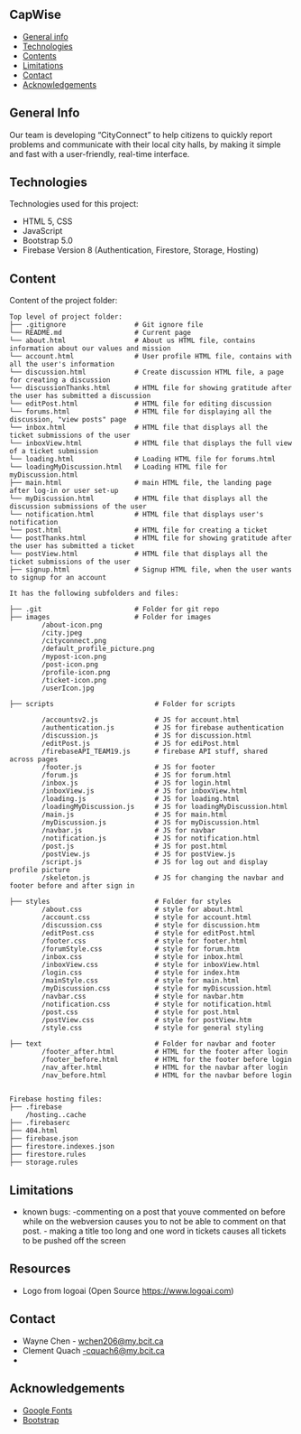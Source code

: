 ## CapWise

- [General info](#general-info)
- [Technologies](#technologies)
- [Contents](#content)
- [Limitations](#limitations)
- [Contact](#contact)
- [Acknowledgements](#acknowledgements)

## General Info

Our team is developing “CityConnect” to help citizens to quickly report problems and communicate with their local city halls, by making it simple and fast with a user-friendly, real-time interface.

## Technologies

Technologies used for this project:

- HTML 5, CSS
- JavaScript
- Bootstrap 5.0
- Firebase Version 8 (Authentication, Firestore, Storage, Hosting)

## Content

Content of the project folder:

```
Top level of project folder:
├── .gitignore                 # Git ignore file
└── README.md                  # Current page
└── about.html                 # About us HTML file, contains information about our values and mission
└── account.html               # User profile HTML file, contains with all the user's information
└── discussion.html            # Create discussion HTML file, a page for creating a discussion
└── discussionThanks.html      # HTML file for showing gratitude after the user has submitted a discussion
└── editPost.html              # HTML file for editing discussion
└── forums.html                # HTML file for displaying all the discussion, "view posts" page
└── inbox.html                 # HTML file that displays all the ticket submissions of the user
└── inboxView.html             # HTML file that displays the full view of a ticket submission
└── loading.html               # Loading HTML file for forums.html
└── loadingMyDiscussion.html   # Loading HTML file for myDiscussion.html
├── main.html                  # main HTML file, the landing page after log-in or user set-up
└── myDiscussion.html          # HTML file that displays all the discussion submissions of the user
└── notification.html          # HTML file that displays user's notification
└── post.html                  # HTML file for creating a ticket
└── postThanks.html            # HTML file for showing gratitude after the user has submitted a ticket
└── postView.html              # HTML file that displays all the ticket submissions of the user
├── signup.html                # Signup HTML file, when the user wants to signup for an account

It has the following subfolders and files:

├── .git                       # Folder for git repo
├── images                     # Folder for images
        /about-icon.png
        /city.jpeg
        /cityconnect.png
        /default_profile_picture.png
        /mypost-icon.png
        /post-icon.png
        /profile-icon.png
        /ticket-icon.png
        /userIcon.jpg

├── scripts                         # Folder for scripts

        /accountsv2.js              # JS for account.html
        /authentication.js          # JS for firebase authentication 
        /discussion.js              # JS for discussion.html
        /editPost.js                # JS for ediPost.html
        /firebaseAPI_TEAM19.js      # firebase API stuff, shared across pages
        /footer.js                  # JS for footer
        /forum.js                   # JS for forum.html
        /inbox.js                   # JS for login.html
        /inboxView.js               # JS for inboxView.html
        /loading.js                 # JS for loading.html
        /loadingMyDiscussion.js     # JS for loadingMyDiscussion.html
        /main.js                    # JS for main.html
        /myDiscussion.js            # JS for myDiscussion.html
        /navbar.js                  # JS for navbar
        /notification.js            # JS for notification.html
        /post.js                    # JS for post.html
        /postView.js                # JS for postView.js
        /script.js                  # JS for log out and display profile picture
        /skeleton.js                # JS for changing the navbar and footer before and after sign in

├── styles                          # Folder for styles
        /about.css                  # style for about.html
        /account.css                # style for account.html
        /discussion.css             # style for discussion.htm
        /editPost.css               # style for editPost.html
        /footer.css                 # style for footer.html
        /forumStyle.css             # style for forum.htm
        /inbox.css                  # style for inbox.html
        /inboxView.css              # style for inboxView.html
        /login.css                  # style for index.htm
        /mainStyle.css              # style for main.html
        /myDiscussion.css           # style for myDiscussion.html
        /navbar.css                 # style for navbar.htm
        /notification.css           # style for notification.html
        /post.css                   # style for post.html
        /postView.css               # style for postView.htm
        /style.css                  # style for general styling

├── text                            # Folder for navbar and footer
        /footer_after.html          # HTML for the footer after login
        /footer_before.html         # HTML for the footer before login
        /nav_after.html             # HTML for the navbar after login
        /nav_before.html            # HTML for the navbar before login


Firebase hosting files:
├── .firebase
	/hosting..cache
├── .firebaserc
├── 404.html
├── firebase.json
├── firestore.indexes.json
├── firestore.rules
├── storage.rules

```

## Limitations

- known bugs:
        -commenting on a post that youve commented on before while on the webversion causes you to not be able to comment on that post.
        - making a title too long and one word in tickets causes all tickets to be pushed off the screen
        


## Resources

- Logo from logoai (Open Source https://www.logoai.com)

## Contact

- Wayne Chen - wchen206@my.bcit.ca
- Clement Quach -cquach6@my.bcit.ca
- 

## Acknowledgements

- <a href="https://fonts.google.com/">Google Fonts</a>
- <a href="https://getbootstrap.com/">Bootstrap</a>
